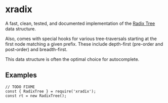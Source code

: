 # xradix

A fast, clean, tested, and documented implementation of the [Radix Tree](https://en.wikipedia.org/wiki/Radix_tree) data structure.

Also, comes with special hooks for various tree-traversals starting at the first node matching a given prefix. These include depth-first (pre-order and post-order) and breadth-first.

This data structure is often the optimal choice for autocomplete.

## Examples

```{javascript}
// TODO FIXME
const { RadixTree } = require('xradix');
const rt = new RadixTree();
```
